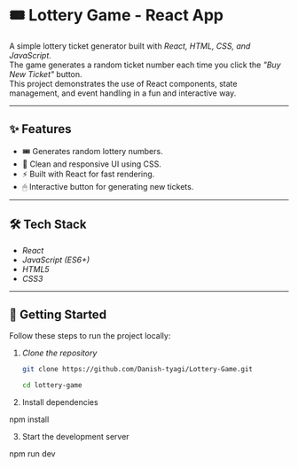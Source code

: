 # 🎟 Lottery Game - React App  

A simple lottery ticket generator built with *React, HTML, CSS, and JavaScript*.  
The game generates a random ticket number each time you click the *"Buy New Ticket"* button.  
This project demonstrates the use of React components, state management, and event handling in a fun and interactive way.  

---

## ✨ Features
- 🎟 Generates random lottery numbers.  
- 🎨 Clean and responsive UI using CSS.  
- ⚡ Built with React for fast rendering.  
- 🖱 Interactive button for generating new tickets.  

---

## 🛠 Tech Stack
- *React*  
- *JavaScript (ES6+)*  
- *HTML5*  
- *CSS3*  

---

## 🚀 Getting Started

Follow these steps to run the project locally:

1. *Clone the repository*
   ```bash
   git clone https://github.com/Danish-tyagi/Lottery-Game.git

   cd lottery-game

2. Install dependencies

npm install


3. Start the development server

npm run dev
